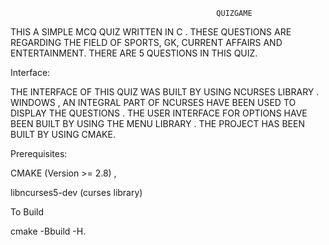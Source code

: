                                                   QUIZGAME


   THIS  A  SIMPLE   MCQ   QUIZ   WRITTEN   IN   C .
   THESE   QUESTIONS  ARE  REGARDING  THE   FIELD  OF  SPORTS, GK, CURRENT AFFAIRS AND  ENTERTAINMENT.
   THERE   ARE  5   QUESTIONS   IN   THIS   QUIZ.



   Interface:

   THE INTERFACE  OF  THIS   QUIZ   WAS  BUILT   BY   USING   NCURSES  LIBRARY  .
   WINDOWS ,  AN  INTEGRAL  PART  OF  NCURSES   HAVE  BEEN USED   TO   DISPLAY   THE   QUESTIONS .
   THE  USER   INTERFACE   FOR   OPTIONS  HAVE   BEEN   BUILT   BY   USING   THE   MENU  LIBRARY .
   THE PROJECT   HAS  BEEN   BUILT   BY   USING   CMAKE.


   Prerequisites:

   CMAKE (Version >= 2.8) ,

   libncurses5-dev (curses library)

   To Build

   cmake -Bbuild -H.


